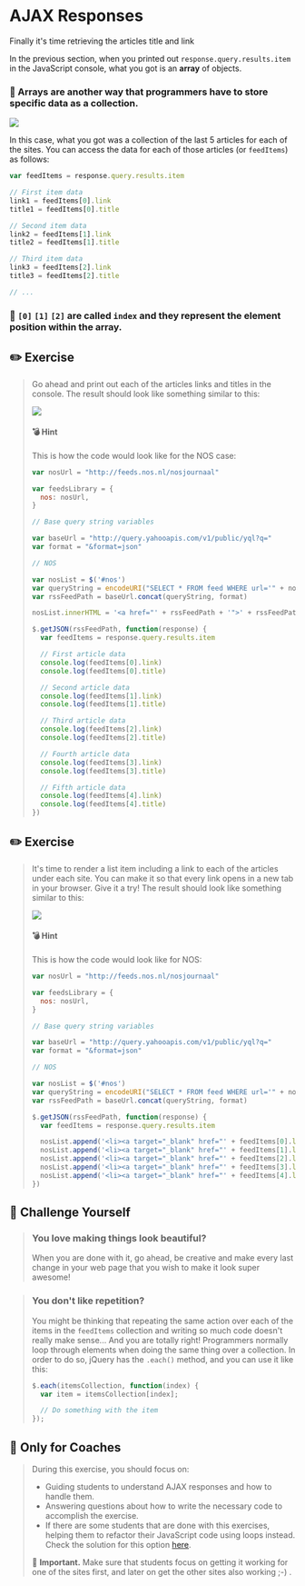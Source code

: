 # AJAX Responses

Finally it's time retrieving the articles title and link

In the previous section, when you printed out `response.query.results.item` in the JavaScript console, what you got is an **array** of objects.

### 🌟 Arrays are another way that programmers have to store specific data as a collection.

[![](http://cd.sseu.re/06-ajax-04.png)](http://cd.sseu.re/06-ajax-04.png)

In this case, what you got was a collection of the last 5 articles for each of the sites. You can access the data for each of those articles (or `feedItems`) as follows:

```javascript
var feedItems = response.query.results.item

// First item data
link1 = feedItems[0].link
title1 = feedItems[0].title

// Second item data
link2 = feedItems[1].link
title2 = feedItems[1].title

// Third item data
link3 = feedItems[2].link
title3 = feedItems[2].title

// ...
```

### 🌟 `[0]` `[1]` `[2]` are called `index` and they represent the element position within the array.





## ✏️ Exercise

> Go ahead and print out each of the articles links and titles in the console. The result should look like something similar to this:
>
> [![](http://cd.sseu.re/06-ajax-05.png)](http://cd.sseu.re/06-ajax-05.png)
>
> #### 💣 Hint
>
> This is how the code would look like for the NOS case:
>
> ```javascript
> var nosUrl = "http://feeds.nos.nl/nosjournaal"
>
> var feedsLibrary = {
>   nos: nosUrl,
> }
>
> // Base query string variables
>
> var baseUrl = "http://query.yahooapis.com/v1/public/yql?q="
> var format = "&format=json"
>
> // NOS
>
> var nosList = $('#nos')
> var queryString = encodeURI("SELECT * FROM feed WHERE url='" + nosUrl + "' LIMIT 5")
> var rssFeedPath = baseUrl.concat(queryString, format)
>
> nosList.innerHTML = '<a href="' + rssFeedPath + '">' + rssFeedPath +'</a>'
>
> $.getJSON(rssFeedPath, function(response) {
>   var feedItems = response.query.results.item
>
>   // First article data
>   console.log(feedItems[0].link)
>   console.log(feedItems[0].title)
>
>   // Second article data
>   console.log(feedItems[1].link)
>   console.log(feedItems[1].title)
>
>   // Third article data
>   console.log(feedItems[2].link)
>   console.log(feedItems[2].title)
>
>   // Fourth article data
>   console.log(feedItems[3].link)
>   console.log(feedItems[3].title)
>
>   // Fifth article data
>   console.log(feedItems[4].link)
>   console.log(feedItems[4].title)
> })
> ```



## ✏️ Exercise

> It's time to render a list item including a link to each of the articles under each site. You can make it so that every link opens in a new tab in your browser. Give it a try! The result should look like something similar to this:
>
> [![](http://cd.sseu.re/20170208-kgosw.png)](http://cd.sseu.re/20170208-kgosw.png)
>
> #### 💣 Hint
>
> This is how the code would look like for NOS:
>
> ```javascript
> var nosUrl = "http://feeds.nos.nl/nosjournaal"
>
> var feedsLibrary = {
>   nos: nosUrl,
> }
>
> // Base query string variables
>
> var baseUrl = "http://query.yahooapis.com/v1/public/yql?q="
> var format = "&format=json"
>
> // NOS
>
> var nosList = $('#nos')
> var queryString = encodeURI("SELECT * FROM feed WHERE url='" + nosUrl + "' LIMIT 5")
> var rssFeedPath = baseUrl.concat(queryString, format)
>
> $.getJSON(rssFeedPath, function(response) {
>   var feedItems = response.query.results.item
>
>   nosList.append('<li><a target="_blank" href="' + feedItems[0].link + '">' + feedItems[0].title + '</a></li>')
>   nosList.append('<li><a target="_blank" href="' + feedItems[1].link + '">' + feedItems[1].title + '</a></li>')
>   nosList.append('<li><a target="_blank" href="' + feedItems[2].link + '">' + feedItems[2].title + '</a></li>')
>   nosList.append('<li><a target="_blank" href="' + feedItems[3].link + '">' + feedItems[3].title + '</a></li>')
>   nosList.append('<li><a target="_blank" href="' + feedItems[4].link + '">' + feedItems[4].title + '</a></li>')
> })
> ```
>

## 🚀 Challenge Yourself

> ### You love making things look beautiful?
>
> When you are done with it, go ahead, be creative and make every last change in your web page that you wish to make it look super awesome!

> ### You don't like repetition?
>
> You might be thinking that repeating the same action over each of the items in the `feedItems` collection and writing so much code doesn't really make sense... And you are totally right! Programmers normally loop through elements when doing the same thing over a collection. In order to do so, jQuery has the `.each()` method, and you can use it like this:
>
> ```javascript
> $.each(itemsCollection, function(index) {
>   var item = itemsCollection[index];
>
>   // Do something with the item
> });
> ```

## 🎩 Only for Coaches

> During this exercise, you should focus on:
>
> + Guiding students to understand AJAX responses and how to handle them.
> + Answering questions about how to write the necessary code to accomplish the exercise.
> + If there are some students that are done with this exercises, helping them to refactor their JavaScript code using loops instead. Check the solution for this option [here](https://github.com/Codaisseur/taste-of-code-rss-reader/blob/master/14-fine-tuning/code/rss.js).
>
> 📍 **Important.** Make sure that students focus on getting it working for one of the sites first, and later on get the other sites also working ;-) .
